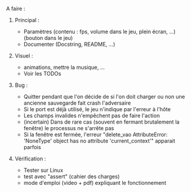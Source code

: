 A faire :


1. Principal :
   - Paramètres (contenu : fps, volume dans le jeu, plein écran, ...) (bouton dans le jeu)
   - Documenter (Docstring, README, ...)

2. Visuel :
   - animations, mettre la musique, ...
   - Voir les TODOs

3. Bug : 
   - Quitter pendant que l'on décide de si l'on doit charger ou non une ancienne sauvegarde fait crash l'adversaire
   - Si le port est déjà utilisé, le jeu n'indique par l'erreur à l'hôte
   - Les champs invalides n'empêchent pas de faire l'action
   - (incertain) Dans de rare cas (souvent en fermant brutalement la fenêtre) le processus ne s'arrête pas
   - Si la fenêtre est fermée, l'erreur "delete_vao AttributeError: 'NoneType' object has no attribute 'current_context'" apparait parfois

4. Vérification :
   - Tester sur Linux
   - test avec "assert" (cahier des charges)
   - mode d'emploi (video + pdf) expliquant le fonctionnement
